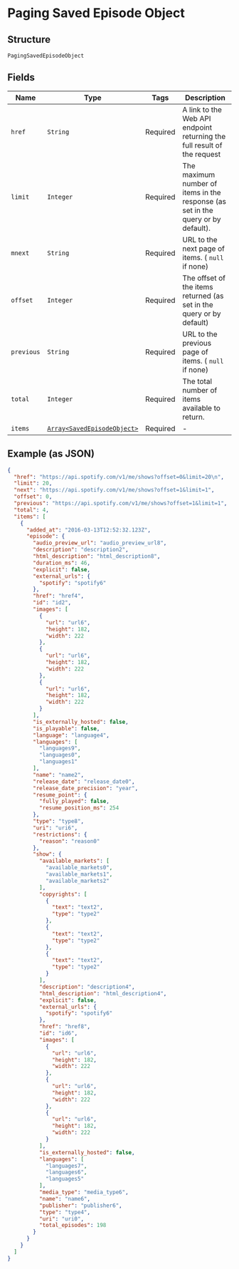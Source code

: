 
# Paging Saved Episode Object

## Structure

`PagingSavedEpisodeObject`

## Fields

| Name | Type | Tags | Description |
|  --- | --- | --- | --- |
| `href` | `String` | Required | A link to the Web API endpoint returning the full result of the request |
| `limit` | `Integer` | Required | The maximum number of items in the response (as set in the query or by default). |
| `mnext` | `String` | Required | URL to the next page of items. ( `null` if none) |
| `offset` | `Integer` | Required | The offset of the items returned (as set in the query or by default) |
| `previous` | `String` | Required | URL to the previous page of items. ( `null` if none) |
| `total` | `Integer` | Required | The total number of items available to return. |
| `items` | [`Array<SavedEpisodeObject>`](../../doc/models/saved-episode-object.md) | Required | - |

## Example (as JSON)

```json
{
  "href": "https://api.spotify.com/v1/me/shows?offset=0&limit=20\n",
  "limit": 20,
  "next": "https://api.spotify.com/v1/me/shows?offset=1&limit=1",
  "offset": 0,
  "previous": "https://api.spotify.com/v1/me/shows?offset=1&limit=1",
  "total": 4,
  "items": [
    {
      "added_at": "2016-03-13T12:52:32.123Z",
      "episode": {
        "audio_preview_url": "audio_preview_url8",
        "description": "description2",
        "html_description": "html_description8",
        "duration_ms": 46,
        "explicit": false,
        "external_urls": {
          "spotify": "spotify6"
        },
        "href": "href4",
        "id": "id2",
        "images": [
          {
            "url": "url6",
            "height": 182,
            "width": 222
          },
          {
            "url": "url6",
            "height": 182,
            "width": 222
          },
          {
            "url": "url6",
            "height": 182,
            "width": 222
          }
        ],
        "is_externally_hosted": false,
        "is_playable": false,
        "language": "language4",
        "languages": [
          "languages9",
          "languages0",
          "languages1"
        ],
        "name": "name2",
        "release_date": "release_date0",
        "release_date_precision": "year",
        "resume_point": {
          "fully_played": false,
          "resume_position_ms": 254
        },
        "type": "type8",
        "uri": "uri6",
        "restrictions": {
          "reason": "reason0"
        },
        "show": {
          "available_markets": [
            "available_markets0",
            "available_markets1",
            "available_markets2"
          ],
          "copyrights": [
            {
              "text": "text2",
              "type": "type2"
            },
            {
              "text": "text2",
              "type": "type2"
            },
            {
              "text": "text2",
              "type": "type2"
            }
          ],
          "description": "description4",
          "html_description": "html_description4",
          "explicit": false,
          "external_urls": {
            "spotify": "spotify6"
          },
          "href": "href8",
          "id": "id6",
          "images": [
            {
              "url": "url6",
              "height": 182,
              "width": 222
            },
            {
              "url": "url6",
              "height": 182,
              "width": 222
            },
            {
              "url": "url6",
              "height": 182,
              "width": 222
            }
          ],
          "is_externally_hosted": false,
          "languages": [
            "languages7",
            "languages6",
            "languages5"
          ],
          "media_type": "media_type6",
          "name": "name6",
          "publisher": "publisher6",
          "type": "type4",
          "uri": "uri0",
          "total_episodes": 198
        }
      }
    }
  ]
}
```

